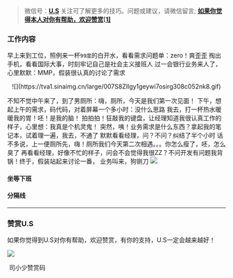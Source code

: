 > 微信号：**[U.S](#jump_10)**
> 关注可了解更多的技巧。问题或建议，请微信留言;
> **[如果你觉得本人对你有帮助，欢迎赞赏](#jump_20)[[1\]](#footnote-1)**

### 工作内容

早上来到工位，照例来一杯`99度`的白开水，看看需求问题单：zero！爽歪歪
掏出手机，看看国际大事，时刻牢记自己是社会主义接班人
过一会银行业务来人了，心里默默：MMP，假装很认真的讨论了需求
<p style="text-align:center">
![](https://tva1.sinaimg.cn/large/007S8ZIlgy1geywi7osirg308c052nk8.gif)
</p>

不知不觉中午来了，到了男厕所：嗨，厕所，今天是我们第一次见面！
下午，想起上午的需求，码代码，对着屏幕一个多小时：没什么思路
我去，打一杯热水暖暖我的胃！呸！是我的脑！
拍拍拍！狂敲我的键盘，让经理知道我很认真工作的样子，心里想：我真是个机灵鬼！
突然，咦！业务需求是什么东西？拿起我的笔记本，试着理一遍，我去，不通了
默默看看经理，问？不问？纠结了半个小时
话不多说，上一便厕所先，嗨！厕所我们今天第二次相遇。。。你怎么瘦了，呸，怎么臭了
再看看经理，好像不忙的样子，问会不会觉得我很ZZ？不问开发有问题我背锅！终于，假装站起来讨论一番，
业务叫来，狗铡刀
![](https://tva1.sinaimg.cn/large/007S8ZIlgy1geywjqrtdlg308a0541kx.gif)

#### 坐等下班


#### 分隔线

------



### 赞赏U.S

如果你觉得到U.S对你有帮助，欢迎赞赏，有你的支持，U.S一定会越来越好！


![](https://tva1.sinaimg.cn/large/007S8ZIlgy1geywd981b3j30fr0ledgo.jpg)

​																				司小少赞赏码
